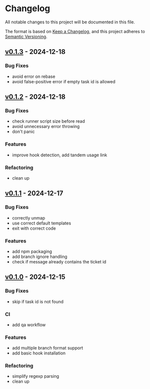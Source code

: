 # Changelog

All notable changes to this project will be documented in this file.

The format is based on [Keep a Changelog][],
and this project adheres to [Semantic Versioning][].


## [v0.1.3](https://github.com/mishamyrt/ticketeer/releases/tag/v0.1.3) - 2024-12-18
### Bug Fixes
- avoid error on rebase
- avoid false-positive error if empty task id is allowed


## [v0.1.2](https://github.com/mishamyrt/ticketeer/releases/tag/v0.1.2) - 2024-12-18
### Bug Fixes
- check runner script size before read
- avoid unnecessary error throwing
- don't panic

### Features
- improve hook detection, add tandem usage link

### Refactoring
- clean up


## [v0.1.1](https://github.com/mishamyrt/ticketeer/releases/tag/v0.1.1) - 2024-12-17
### Bug Fixes
- correctly unmap
- use correct default templates
- exit with correct code

### Features
- add npm packaging
- add branch ignore handling
- check if message already contains the ticket id


## [v0.1.0](https://github.com/mishamyrt/ticketeer/releases/tag/v0.1.0) - 2024-12-15
### Bug Fixes
- skip if task id is not found

### CI
- add qa workflow

### Features
- add multiple branch format support
- add basic hook installation

### Refactoring
- simplify regexp parsing
- clean up

[keep a changelog]: https://keepachangelog.com/en/1.0.0/
[semantic versioning]: https://semver.org/spec/v2.0.0.html
[Unreleased]: https://github.com/mishamyrt/ticketeer/compare/v0.1.3...HEAD
[v0.1.3]: https://github.com/mishamyrt/ticketeer/compare/v0.1.2...v0.1.3
[v0.1.2]: https://github.com/mishamyrt/ticketeer/compare/v0.1.1...v0.1.2
[v0.1.1]: https://github.com/mishamyrt/ticketeer/compare/v0.1.0...v0.1.1
